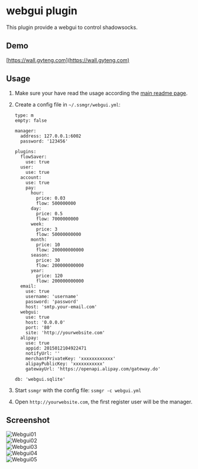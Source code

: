 # webgui plugin

This plugin provide a webgui to control shadowsocks.

## Demo

[https://wall.gyteng.com](https://wall.gyteng.com)

## Usage
1. Make sure your have read the usage according the [main readme page](https://github.com/shadowsocks/shadowsocks-manager/blob/master/README.md).

2. Create a config file in `~/.ssmgr/webgui.yml`:

    ```
    type: m
    empty: false

    manager:
      address: 127.0.0.1:6002
      password: '123456'

    plugins:
      flowSaver:
        use: true
      user:
        use: true
      account:
        use: true
        pay:
          hour:
            price: 0.03
            flow: 500000000
          day:
            price: 0.5
            flow: 7000000000
          week:
            price: 3
            flow: 50000000000
          month:
            price: 10
            flow: 200000000000
          season:
            price: 30
            flow: 200000000000
          year:
            price: 120
            flow: 200000000000
      email:
        use: true
        username: 'username'
        password: 'password'
        host: 'smtp.your-email.com'
      webgui:
        use: true
        host: '0.0.0.0'
        port: '80'
        site: 'http://yourwebsite.com'
      alipay:
        use: true
        appid: 2015012104922471
        notifyUrl: ''
        merchantPrivateKey: 'xxxxxxxxxxxx'
        alipayPublicKey: 'xxxxxxxxxxx'
        gatewayUrl: 'https://openapi.alipay.com/gateway.do'

    db: 'webgui.sqlite'
    ```

3. Start `ssmgr` with the config file:
    `ssmgr -c webgui.yml`

4. Open `http://yourwebsite.com`, the first register user will be the manager.

## Screenshot

![Webgui01](https://github.com/shadowsocks/shadowsocks-manager/blob/master/plugins/webgui/screenshot/01.png)  
![Webgui02](https://github.com/shadowsocks/shadowsocks-manager/blob/master/plugins/webgui/screenshot/02.png)  
![Webgui03](https://github.com/shadowsocks/shadowsocks-manager/blob/master/plugins/webgui/screenshot/03.png)  
![Webgui04](https://github.com/shadowsocks/shadowsocks-manager/blob/master/plugins/webgui/screenshot/04.png)  
![Webgui05](https://github.com/shadowsocks/shadowsocks-manager/blob/master/plugins/webgui/screenshot/05.png)  
